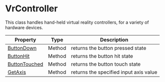 # VrController

This class handles hand-held virtual reality controllers, for a variety of hardware devices.

| Property | Type | Description |
|---|---|---|
| [ButtonDown](VrController_ButtonDown.md) | Method | returns the button pressed state |
| [ButtonHit](VrController_ButtonHit.md) | Method | returns the button hit state |
| [ButtonTouched](VrController_ButtonTouched.md) | Method | returns the button touch state |
| [GetAxis](VrController_GetAxis.md) | Method | returns the specified input axis value |
